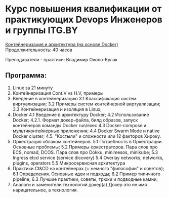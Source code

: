 # Курс повышения квалификации от практикующих Devops Инженеров и группы ITG.BY

[Контейнеризация и архитектура (на основе Docker)](https://iti.bsuir.by/site/course/9)
Продолжительность: 40 часов

Преподаватели - практики: Владимир Около-Кулак

## Программа:

1. Linux за 21 минуту
2. Контейнеризация Cont.V vs H.V, примеры
3. Введение в контейнеризацию
3.1 Классификация систем виртуализации;
3.2 Примеры систем контейнерной виртуализации;
3.3 Контейнеризация и изоляция в Linux;
4. Docker
4.1 Введение в архитектуру Docker;
4.2 Использование Docker;
4.2.1. Формат докер-файла, билд образов, запуск контейнеров команды Docker run/exec
4.3 Docker-compose и мультиконтейнерные приложения;
4.4 Docker Swarm Mode и native Docker cluster;
4.5. "Костыли" и сложности или 12 факторов Хироку.
5. Оркестрация облаком контейнеров.
5.1 Потребность в Оркестрации. Основные проблемы;
5.2 Примеры оркестраторов. Пара слов про ECS, nomad, DCOS. Пара слов про Dokku, minimesos, minikube;
5.3 Ingress etcd service (service dicovery)
5.4 Overlay networks, networks, plugins, operators
5.5 Микросервисная архитектура
6. Практики CI&CD на контейнерах (+ немного "философии" и советов);
6.1 Определения. Основные идеи и подходы;
6.2 Пример типичного pipeline;
6.3 Лучшие практики, советы, трюки и подводные камни;
7. Аналоги и заменители технологий докер(а) Докер это не имя нарицательное, а технология.
